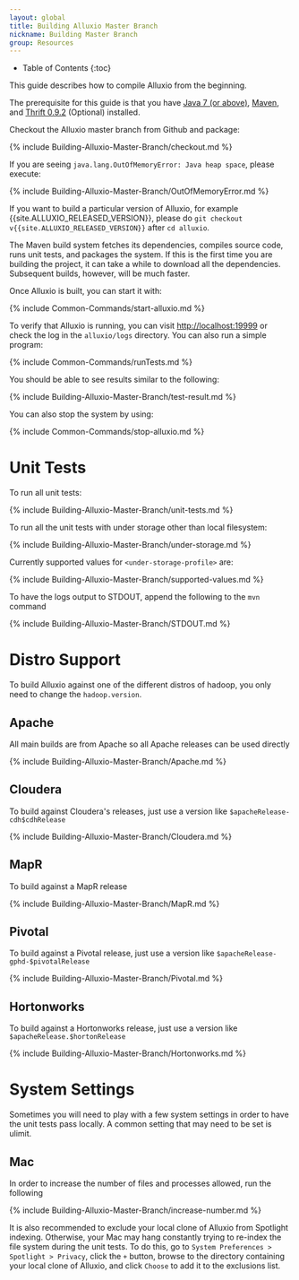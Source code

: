 ```yaml
---
layout: global
title: Building Alluxio Master Branch
nickname: Building Master Branch
group: Resources
---
```


* Table of Contents
{:toc}

This guide describes how to compile Alluxio from the beginning.

The prerequisite for this guide is that you have [Java 7 (or above)](Java-Setup.html),
[Maven](Maven.html), and [Thrift 0.9.2](Thrift.html) (Optional) installed.

Checkout the Alluxio master branch from Github and package:

{% include Building-Alluxio-Master-Branch/checkout.md %}

If you are seeing `java.lang.OutOfMemoryError: Java heap space`, please execute:

{% include Building-Alluxio-Master-Branch/OutOfMemoryError.md %}

If you want to build a particular version of Alluxio, for example {{site.ALLUXIO_RELEASED_VERSION}},
please do `git checkout v{{site.ALLUXIO_RELEASED_VERSION}}` after `cd alluxio`.

The Maven build system fetches its dependencies, compiles source code, runs unit tests, and packages
the system. If this is the first time you are building the project, it can take a while to download
all the dependencies. Subsequent builds, however, will be much faster.

Once Alluxio is built, you can start it with:

{% include Common-Commands/start-alluxio.md %}

To verify that Alluxio is running, you can visit [http://localhost:19999](http://localhost:19999) or
check the log in the `alluxio/logs` directory. You can also run a simple program:

{% include Common-Commands/runTests.md %}

You should be able to see results similar to the following:

{% include Building-Alluxio-Master-Branch/test-result.md %}

You can also stop the system by using:

{% include Common-Commands/stop-alluxio.md %}

# Unit Tests

To run all unit tests:

{% include Building-Alluxio-Master-Branch/unit-tests.md %}

To run all the unit tests with under storage other than local filesystem:

{% include Building-Alluxio-Master-Branch/under-storage.md %}

Currently supported values for `<under-storage-profile>` are:

{% include Building-Alluxio-Master-Branch/supported-values.md %}

To have the logs output to STDOUT, append the following to the `mvn` command

{% include Building-Alluxio-Master-Branch/STDOUT.md %}

# Distro Support

To build Alluxio against one of the different distros of hadoop, you only need to change the
`hadoop.version`.

## Apache

All main builds are from Apache so all Apache releases can be used directly

{% include Building-Alluxio-Master-Branch/Apache.md %}

## Cloudera

To build against Cloudera's releases, just use a version like `$apacheRelease-cdh$cdhRelease`

{% include Building-Alluxio-Master-Branch/Cloudera.md %}

## MapR

To build against a MapR release

{% include Building-Alluxio-Master-Branch/MapR.md %}

## Pivotal

To build against a Pivotal release, just use a version like `$apacheRelease-gphd-$pivotalRelease`

{% include Building-Alluxio-Master-Branch/Pivotal.md %}

## Hortonworks

To build against a Hortonworks release, just use a version like `$apacheRelease.$hortonRelease`

{% include Building-Alluxio-Master-Branch/Hortonworks.md %}

# System Settings

Sometimes you will need to play with a few system settings in order to have the unit tests pass
locally.  A common setting that may need to be set is ulimit.

## Mac

In order to increase the number of files and processes allowed, run the following

{% include Building-Alluxio-Master-Branch/increase-number.md %}

It is also recommended to exclude your local clone of Alluxio from Spotlight indexing. Otherwise,
your Mac may hang constantly trying to re-index the file system during the unit tests.  To do this,
go to `System Preferences > Spotlight > Privacy`, click the `+` button, browse to the directory
containing your local clone of Alluxio, and click `Choose` to add it to the exclusions list.
